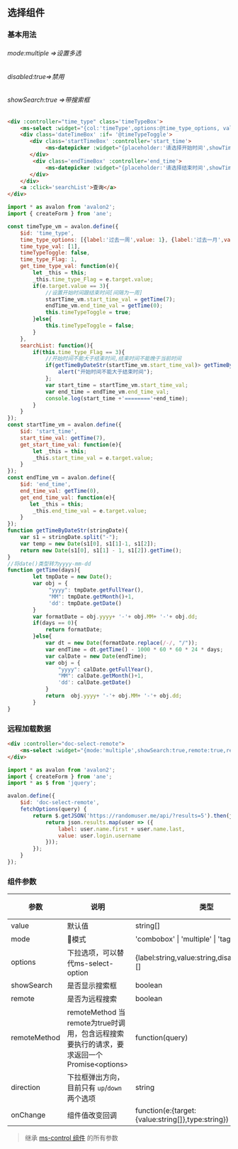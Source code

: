 ## 选择组件

### 基本用法
###### mode:multiple =>设置多选 
###### disabled:true=>禁用
###### showSearch:true =>带搜索框
``` html
<div :controller="time_type" class='timeTypeBox'>
    <ms-select :widget="{col:'timeType',options:@time_type_options, value:@time_type_val,onChange:@get_time_type_val}"></ms-select>
    <div class='dateTimeBox' :if= '@timeTypeToggle'>
       <div class='startTimeBox' :controller='start_time'>
            <ms-datepicker :widget="{placeholder:'请选择开始时间',showTime:false,onChange:@get_start_time_val,value:@start_time_val}"></ms-datepicker>
       </div>
        <div class='endTimeBox' :controller='end_time'>
            <ms-datepicker :widget="{placeholder:'请选择结束时间',showTime:false,onChange:@get_end_time_val,value:@end_time_val}"></ms-datepicker>
       </div>
    </div>
    <a :click='searchList'>查询</a>
</div>
```

``` js
import * as avalon from 'avalon2';
import { createForm } from 'ane';

const timeType_vm = avalon.define({
    $id: 'time_type',
    time_type_options: [{label:'过去一周',value: 1}, {label:'过去一月',value: 2}, {label: '一段时间',value: 3}],
    time_type_val: [1],
    timeTypeToggle: false,
    time_type_Flag: 1,
    get_time_type_val: function(e){
        let _this = this;
        _this.time_type_Flag = e.target.value;
        if(e.target.value == 3){
            //设置开始时间跟结束时间[间隔为一周]
            startTime_vm.start_time_val = getTime(7);
            endTime_vm.end_time_val = getTime(0);
            this.timeTypeToggle = true;
        }else{
            this.timeTypeToggle = false;
        }
    },
    searchList: function(){
        if(this.time_type_Flag == 3){
            //开始时间不能大于结束时间,结束时间不能晚于当前时间
            if(getTimeByDateStr(startTime_vm.start_time_val)> getTimeByDateStr(endTime_vm.end_time_val)){
                alert("开始时间不能大于结束时间");
            };
            var start_time = startTime_vm.start_time_val;
            var end_time = endTime_vm.end_time_val;
            console.log(start_time +'========'+end_time);
        }
    }
});
const startTime_vm = avalon.define({
    $id: 'start_time',
    start_time_val: getTime(7),
    get_start_time_val: function(e){
        let _this = this;
        _this.start_time_val = e.target.value;
    }
});
const endTime_vm = avalon.define({
    $id: 'end_time',
    end_time_val: getTime(0),
    get_end_time_val: function(e){
       let _this = this;
        _this.end_time_val = e.target.value;
    }
});
function getTimeByDateStr(stringDate){
    var s1 = stringDate.split("-");
    var temp = new Date(s1[0], s1[1]-1, s1[2]);
    return new Date(s1[0], s1[1] - 1, s1[2]).getTime();
}
//将date()类型转为yyyy-mm-dd
function getTime(days){
        let tmpDate = new Date();
        var obj = {
             "yyyy": tmpDate.getFullYear(),
             "MM": tmpDate.getMonth()+1,
             'dd': tmpDate.getDate()
        }
        var formatDate = obj.yyyy+ '-'+ obj.MM+ '-'+ obj.dd;
        if(days == 0){
            return formatDate;
        }else{
            var dt = new Date(formatDate.replace(/-/, "/"));
            var endTime = dt.getTime() - 1000 * 60 * 60 * 24 * days;
            var calDate = new Date(endTime);
            var obj = {
                "yyyy": calDate.getFullYear(),
                "MM": calDate.getMonth()+1,
                'dd': calDate.getDate()
            }
            return  obj.yyyy+ '-'+ obj.MM+ '-'+ obj.dd;
        }
}

```

### 远程加载数据

``` html
<div :controller="doc-select-remote">
    <ms-select :widget="{mode:'multiple',showSearch:true,remote:true,remoteMethod:@fetchOptions}"></ms-select>
</div>
```

``` js
import * as avalon from 'avalon2';
import { createForm } from 'ane';
import * as $ from 'jquery';

avalon.define({
    $id: 'doc-select-remote',
    fetchOptions(query) {
        return $.getJSON('https://randomuser.me/api/?results=5').then(json => {
            return json.results.map(user => ({
                label: user.name.first + user.name.last,
                value: user.login.username
            }));
        });
    }
});
```

### 组件参数

| 参数 | 说明 | 类型 | 默认值 |
|-----|-----|-----|-----|
| value | 默认值 | string\[\] | \[\] |
| mode | 模式 | 'combobox' \| 'multiple' \| 'tags' | '' |
| options | 下拉选项，可以替代ms-select-option | {label:string,value:string,disabled:boolean}\[\] | \[\] |
| showSearch | 是否显示搜索框 | boolean | false |
| remote | 是否为远程搜索 | boolean | false |
| remoteMethod | remoteMethod 当remote为true时调用，包含远程搜索要执行的请求，要求返回一个Promise&#x3C;options&#x3E; | function(query) | noop |
| direction | 下拉框弹出方向，目前只有 `up`/`down` 两个选项 | string | `down` |
| onChange | 组件值改变回调 | function(e:{target:{value:string\[\]},type:string}) | noop |

> 继承 [ms-control 组件](#!/form-control) 的所有参数